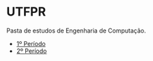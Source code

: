 # UTFPR

Pasta de estudos de Engenharia de Computação.

- [1º Período](https://github.com/NicolasAuersvalt/UTFPR/tree/main/1%20Per%C3%ADodo)
- [2º Período](https://github.com/NicolasAuersvalt/UTFPR/tree/main/2%20Per%C3%ADodo/Estrutura%20de%20Dados)